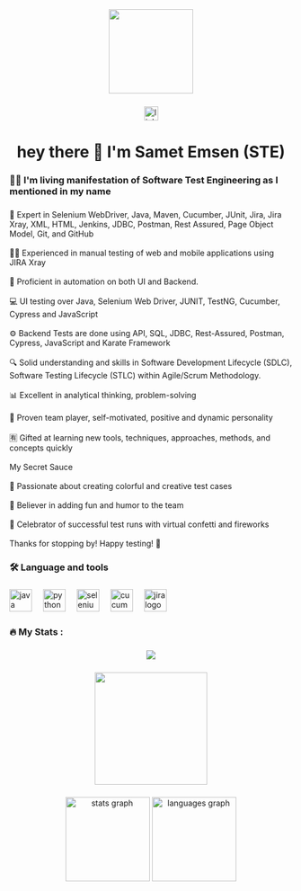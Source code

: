 <div align="center">
  <img height="150" src="https://camo.githubusercontent.com/0ab3ccd947eb4db17d1c8ea89c6ba3e7042b1d7dc5e7bb893339937670c6ab8f/68747470733a2f2f692e696d6775722e636f6d2f4136625747466c2e676966"  />
</div>

###

<div align="center">
  <a href="www.linkedin.com/in/sametemsen" target="_blank">
    <img src="https://img.shields.io/static/v1?message=LinkedIn&logo=linkedin&label=&color=0077B5&logoColor=white&labelColor=&style=for-the-badge" height="25" alt="linkedin logo"  />
  </a>
</div>

###

<h1 align="center">hey there 👋 I'm Samet Emsen (STE)</h1>

###

<h3 align="left">👩‍💻  I'm living manifestation of Software Test Engineering as I mentioned in my name</h3>

###

<p align="left">🚀 Expert in Selenium WebDriver, Java, Maven, Cucumber, JUnit, Jira, Jira Xray, XML, HTML, Jenkins, JDBC, Postman, Rest Assured, Page Object Model, Git, and GitHub<br><br>👨‍🔬 Experienced in manual testing of web and mobile applications using JIRA Xray<br><br>🤖 Proficient in automation on both UI and Backend.<br><br>💻 UI testing over Java, Selenium Web Driver, JUNIT, TestNG, Cucumber, Cypress and JavaScript<br><br>⚙️ Backend Tests are done using API, SQL, JDBC, Rest-Assured, Postman, Cypress, JavaScript and Karate Framework<br><br>🔍 Solid understanding and skills in Software Development Lifecycle (SDLC), Software Testing Lifecycle (STLC) within Agile/Scrum Methodology.<br><br>📊 Excellent in analytical thinking, problem-solving<br><br>🏈 Proven team player, self-motivated, positive and dynamic personality<br><br>🈶 Gifted at learning new tools, techniques, approaches, methods, and concepts quickly<br><br>My Secret Sauce<br><br>🎨 Passionate about creating colorful and creative test cases<br><br>🤪 Believer in adding fun and humor to the team<br><br>🎉 Celebrator of successful test runs with virtual confetti and fireworks<br><br>Thanks for stopping by! Happy testing! 🤖</p>

###

<h3 align="left">🛠 Language and tools</h3>

###

<div align="left">
  <img src="https://cdn.jsdelivr.net/gh/devicons/devicon/icons/java/java-original.svg" height="40" alt="java logo"  />
  <img width="12" />
  <img src="https://cdn.jsdelivr.net/gh/devicons/devicon/icons/python/python-original.svg" height="40" alt="python logo"  />
  <img width="12" />
  <img src="https://cdn.jsdelivr.net/gh/devicons/devicon/icons/selenium/selenium-original.svg" height="40" alt="selenium logo"  />
  <img width="12" />
  <img src="https://cdn.jsdelivr.net/gh/devicons/devicon/icons/cucumber/cucumber-plain.svg" height="40" alt="cucumber logo"  />
  <img width="12" />
  <img src="https://cdn.jsdelivr.net/gh/devicons/devicon/icons/jira/jira-original.svg" height="40" alt="jira logo"  />
</div>

###

<h3 align="left">🔥   My Stats :</h3>

###

<div align="center">
  <img src="https://profile-counter.glitch.me/sametemsen/count.svg?"  />
</div>

###

<div align="center">
  <img height="200" src="https://images-wixmp-ed30a86b8c4ca887773594c2.wixmp.com/f/1fe56053-597e-45b3-a3b1-f26197574147/deb1ec4-06e6f999-c7d6-4863-babf-6f910434cad6.gif?token=eyJ0eXAiOiJKV1QiLCJhbGciOiJIUzI1NiJ9.eyJzdWIiOiJ1cm46YXBwOjdlMGQxODg5ODIyNjQzNzNhNWYwZDQxNWVhMGQyNmUwIiwiaXNzIjoidXJuOmFwcDo3ZTBkMTg4OTgyMjY0MzczYTVmMGQ0MTVlYTBkMjZlMCIsIm9iaiI6W1t7InBhdGgiOiJcL2ZcLzFmZTU2MDUzLTU5N2UtNDViMy1hM2IxLWYyNjE5NzU3NDE0N1wvZGViMWVjNC0wNmU2Zjk5OS1jN2Q2LTQ4NjMtYmFiZi02ZjkxMDQzNGNhZDYuZ2lmIn1dXSwiYXVkIjpbInVybjpzZXJ2aWNlOmZpbGUuZG93bmxvYWQiXX0.8H9wKTue8N9Mt2KJ47E_FafUzr9gONWMmssoN5-zP2Y"  />
</div>

###

<div align="center">
  <img src="https://github-readme-stats.vercel.app/api?username=sametemsen&hide_title=false&hide_rank=false&show_icons=true&include_all_commits=true&count_private=true&disable_animations=false&theme=dracula&locale=en&hide_border=false&order=1" height="150" alt="stats graph"  />
  <img src="https://github-readme-stats.vercel.app/api/top-langs?username=sametemsen&locale=en&hide_title=false&layout=compact&card_width=320&langs_count=5&theme=dracula&hide_border=false&order=2" height="150" alt="languages graph"  />
</div>

###
